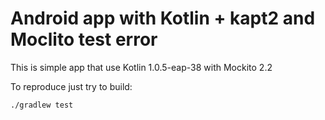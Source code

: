 # Android app with Kotlin + kapt2 and Moclito test error

This is simple app that use Kotlin 1.0.5-eap-38 with Mockito 2.2

To reproduce just try to build:

```
./gradlew test
```
